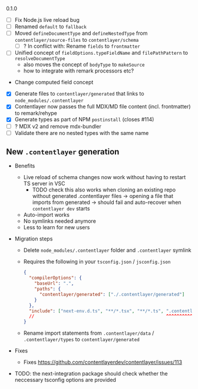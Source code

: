 0.1.0

- [ ] Fix Node.js live reload bug
- [ ] Renamed `default` to `fallback`
- [ ] Moved `defineDocumentType` and `defineNestedType` from `contentlayer/source-files` to `contentlayer/schema`
  - [ ] ? In conflict with: Rename `fields` to `frontmatter`
- [ ] Unified concept of `fieldOptions.typeFieldName` and `filePathPattern` to `resolveDocumentType`
  - also moves the concept of `bodyType` to `makeSource`
  - how to integrate with remark processors etc?
- Change computed field concept
- [x] Generate files to `contentlayer/generated` that links to `node_modules/.contentlayer`
- [x] Contentlayer now passes the full MDX/MD file content (incl. frontmatter) to remark/rehype
- [x] Generate types as part of NPM `postinstall` (closes #114)
- [ ] ? MDX v2 and remove mdx-bundler
- [ ] Validate there are no nested types with the same name

## New `.contentlayer` generation

- Benefits

  - Live reload of schema changes now work without having to restart TS server in VSC
    - TODO check this also works when cloning an existing repo without generated .contentlayer files -> opening a file that imports from generated -> should fail and auto-recover when `contentlayer dev` starts
  - Auto-import works
  - No symlinks needed anymore
  - Less to learn for new users

- Migration steps

  - Delete `node_modules/.contentlayer` folder and `.contentlayer` symlink
  - Requires the following in your `tsconfig.json` / `jsconfig.json`

    ```json
    {
      "compilerOptions": {
        "baseUrl": ".",
        "paths": {
          "contentlayer/generated": ["./.contentlayer/generated"]
        }
      },
      "include": ["next-env.d.ts", "**/*.tsx", "**/*.ts", ".contentlayer/generated"]
      //                                                  ^^^^^^^^^^^^^^^^^^^^^^^^^^
    }
    ```

  - Rename import statements from `.contentlayer/data` / `.contentlayer/types` to `contentlayer/generated`

- Fixes
  - Fixes https://github.com/contentlayerdev/contentlayer/issues/113
- TODO: the next-integration package should check whether the neccessary tsconfig options are provided
